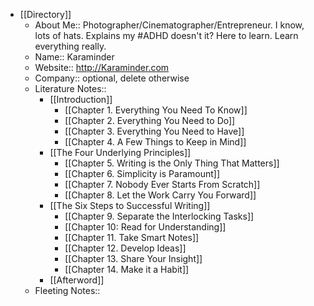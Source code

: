 - [[Directory]]
    - About Me:: Photographer/Cinematographer/Entrepreneur. I know, lots of hats. Explains my #ADHD doesn't it? Here to learn. Learn everything really.
    - Name:: Karaminder
    - Website:: http://Karaminder.com
    - Company:: optional, delete otherwise
    - Literature Notes::
        - [[Introduction]]
            - [[Chapter 1. Everything You Need To Know]]
            - [[Chapter 2. Everything You Need to Do]]
            - [[Chapter 3. Everything You Need to Have]]
            - [[Chapter 4. A Few Things to Keep in Mind]]
        - [[The Four Underlying Principles]]
            - [[Chapter 5. Writing is the Only Thing That Matters]]
            - [[Chapter 6. Simplicity is Paramount]]
            - [[Chapter 7. Nobody Ever Starts From Scratch]]
            - [[Chapter 8. Let the Work Carry You Forward]]
        - [[The Six Steps to Successful Writing]]
            - [[Chapter 9. Separate the Interlocking Tasks]]
            - [[Chapter 10: Read for Understanding]]
            - [[Chapter 11. Take Smart Notes]]
            - [[Chapter 12. Develop Ideas]]  
            - [[Chapter 13. Share Your Insight]]
            - [[Chapter 14. Make it a Habit]]
        - [[Afterword]]
    - Fleeting Notes:: 

